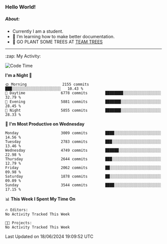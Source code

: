 ### Hello World!

##### About:
- Currently I am a student.
- 🌱 I’m learning how to make better documentation.
- 🌱 GO PLANT SOME TREES AT [TEAM TREES](https://teamtrees.org/)

---
  <summary>:zap: My Activity:</summary>
  
<!--START_SECTION:waka-->
![Code Time](http://img.shields.io/badge/Code%20Time-1%2C377%20hrs%2025%20mins-blue)

**I'm a Night 🦉** 

```text
🌞 Morning                2155 commits        ███░░░░░░░░░░░░░░░░░░░░░░   10.43 % 
🌆 Daytime                6778 commits        ████████░░░░░░░░░░░░░░░░░   32.79 % 
🌃 Evening                5881 commits        ███████░░░░░░░░░░░░░░░░░░   28.45 % 
🌙 Night                  5855 commits        ███████░░░░░░░░░░░░░░░░░░   28.33 % 
```
📅 **I'm Most Productive on Wednesday** 

```text
Monday                   3009 commits        ████░░░░░░░░░░░░░░░░░░░░░   14.56 % 
Tuesday                  2783 commits        ███░░░░░░░░░░░░░░░░░░░░░░   13.46 % 
Wednesday                4749 commits        ██████░░░░░░░░░░░░░░░░░░░   22.98 % 
Thursday                 2644 commits        ███░░░░░░░░░░░░░░░░░░░░░░   12.79 % 
Friday                   2062 commits        ██░░░░░░░░░░░░░░░░░░░░░░░   09.98 % 
Saturday                 1878 commits        ██░░░░░░░░░░░░░░░░░░░░░░░   09.09 % 
Sunday                   3544 commits        ████░░░░░░░░░░░░░░░░░░░░░   17.15 % 
```


📊 **This Week I Spent My Time On** 

```text
🔥 Editors: 
No Activity Tracked This Week

🐱‍💻 Projects: 
No Activity Tracked This Week
```


 Last Updated on 18/06/2024 19:09:52 UTC
<!--END_SECTION:waka-->
